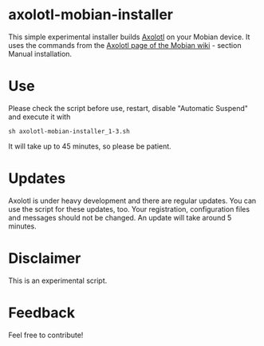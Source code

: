# axolotl-mobian-installer
This simple experimental installer builds [Axolotl](https://github.com/nanu-c/axolotl) on your Mobian device.
It uses the commands from the [Axolotl page of the Mobian wiki](https://wiki.mobian-project.org/doku.php?id=axolotl) - section Manual installation.

# Use
Please check the script before use, restart, disable "Automatic Suspend" and execute it with
```
sh axolotl-mobian-installer_1-3.sh
```

It will take up to 45 minutes, so please be patient.

# Updates
Axolotl is under heavy development and there are regular updates. You can use the script for these updates, too.
Your registration, configuration files and messages should not be changed.
An update will take around 5 minutes.

# Disclaimer
This is an experimental script.

# Feedback
Feel free to contribute!
